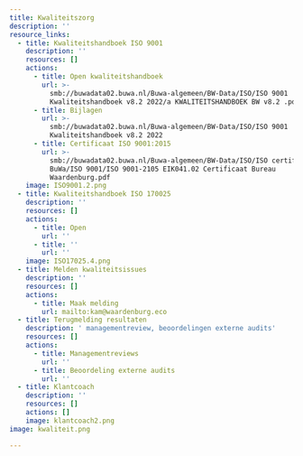 ```yaml
---
title: Kwaliteitszorg
description: ''
resource_links:
  - title: Kwaliteitshandboek ISO 9001
    description: ''
    resources: []
    actions:
      - title: Open kwaliteitshandboek
        url: >-
          smb://buwadata02.buwa.nl/Buwa-algemeen/BW-Data/ISO/ISO 9001
          Kwaliteitshandboek v8.2 2022/a KWALITEITSHANDBOEK BW v8.2 .pdf
      - title: Bijlagen
        url: >-
          smb://buwadata02.buwa.nl/Buwa-algemeen/BW-Data/ISO/ISO 9001
          Kwaliteitshandboek v8.2 2022
      - title: Certificaat ISO 9001:2015
        url: >-
          smb://buwadata02.buwa.nl/Buwa-algemeen/BW-Data/ISO/ISO certificaten
          BuWa/ISO 9001/ISO 9001-2105 EIK041.02 Certificaat Bureau
          Waardenburg.pdf
    image: ISO9001.2.png
  - title: Kwaliteitshandboek ISO 170025
    description: ''
    resources: []
    actions:
      - title: Open
        url: ''
      - title: ''
        url: ''
    image: ISO17025.4.png
  - title: Melden kwaliteitsissues
    description: ''
    resources: []
    actions:
      - title: Maak melding
        url: mailto:kam@waardenburg.eco
  - title: Terugmelding resultaten
    description: ' managementreview, beoordelingen externe audits'
    resources: []
    actions:
      - title: Managementreviews
        url: ''
      - title: Beoordeling externe audits
        url: ''
  - title: Klantcoach
    description: ''
    resources: []
    actions: []
    image: klantcoach2.png
image: kwaliteit.png

---
```
























